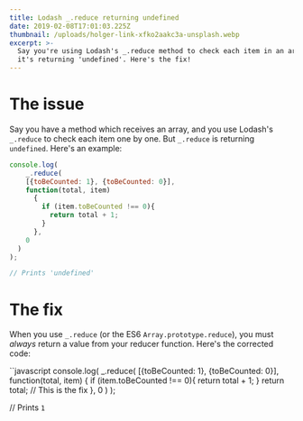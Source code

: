 ```yaml
---
title: Lodash _.reduce returning undefined
date: 2019-02-08T17:01:03.225Z
thumbnail: /uploads/holger-link-xfko2aakc3a-unsplash.webp
excerpt: >-
  Say you're using Lodash's _.reduce method to check each item in an array, but
  it's returning 'undefined'. Here's the fix!
---
```

# The issue
Say you have a method which receives an array, and you use Lodash's `_.reduce` to check each item one by one. But `_.reduce` is returning `undefined`. Here's an example:

```javascript
console.log(
	_.reduce(
  	[{toBeCounted: 1}, {toBeCounted: 0}],
    function(total, item) 
      {
        if (item.toBeCounted !== 0){
          return total + 1;
        }
      },
    0
  )
);

// Prints 'undefined'
```

# The fix
When you use `_.reduce` (or the ES6 `Array.prototype.reduce`), you must _always_ return a value from your reducer function. Here's the corrected code:

``javascript
console.log(
	_.reduce(
  	[{toBeCounted: 1}, {toBeCounted: 0}],
    function(total, item) 
      {
        if (item.toBeCounted !== 0){
          return total + 1;
        }
        return total;  // This is the fix
      },
    0
  )
);

// Prints `1`
```
